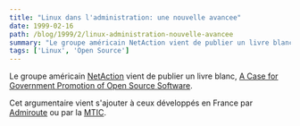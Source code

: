 ```yaml
---
title: "Linux dans l'administration: une nouvelle avancee"
date: 1999-02-16
path: /blog/1999/2/linux-administration-nouvelle-avancee
summary: "Le groupe américain NetAction vient de publier un livre blanc, A Case for Government Promotion of Open Source Software."
tags: ['Linux', 'Open Source']
---
```


<P>
Le groupe américain <A HREF="http://www.netaction.org/">NetAction</A>
vient de publier un livre blanc, <A HREF="http://www.netaction.org/opensrc/oss-report.html">A Case for
Government Promotion of Open Source Software</A>.
</P>

<P>
Cet argumentaire vient s'ajouter à ceux développés en France par  <A HREF="http://www.admiroutes.asso.fr/espace/logilib/index.htm">Admiroute</A>
ou par la <A HREF="http://www.mtic.pm.gouv.fr/linux/">MTIC</A>.
</P>


